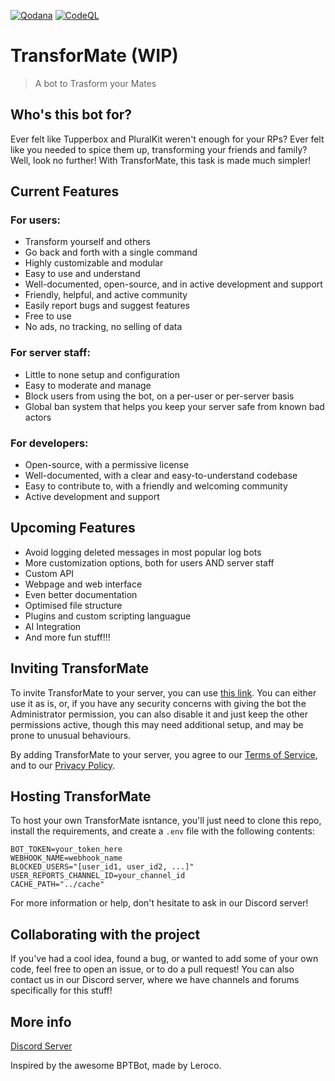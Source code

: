[![Qodana](https://github.com/dorythecat/TransforMate/actions/workflows/code_quality.yml/badge.svg)](https://github.com/dorythecat/TransforMate/actions/workflows/code_quality.yml)
[![CodeQL](https://github.com/dorythecat/TransforMate/actions/workflows/github-code-scanning/codeql/badge.svg)](https://github.com/dorythecat/TransforMate/actions/workflows/github-code-scanning/codeql)

# TransforMate (WIP)
> A bot to Trasform your Mates

## Who's this bot for?
Ever felt like Tupperbox and PluralKit weren't enough for your RPs? Ever felt like you needed to spice them up,
transforming your friends and family? Well, look no further! With TransforMate, this task is made much simpler!

## Current Features
### For users:
- Transform yourself and others
- Go back and forth with a single command
- Highly customizable and modular
- Easy to use and understand
- Well-documented, open-source, and in active development and support
- Friendly, helpful, and active community
- Easily report bugs and suggest features
- Free to use
- No ads, no tracking, no selling of data

### For server staff:
- Little to none setup and configuration
- Easy to moderate and manage
- Block users from using the bot, on a per-user or per-server basis
- Global ban system that helps you keep your server safe from known bad actors

### For developers:
- Open-source, with a permissive license
- Well-documented, with a clear and easy-to-understand codebase
- Easy to contribute to, with a friendly and welcoming community
- Active development and support

## Upcoming Features
- Avoid logging deleted messages in most popular log bots
- More customization options, both for users AND server staff
- Custom API
- Webpage and web interface
- Even better documentation
- Optimised file structure
- Plugins and custom scripting languague
- AI Integration
- And more fun stuff!!!

## Inviting TransforMate
To invite TransforMate to your server, you can use [this link](https://discord.com/oauth2/authorize?client_id=1274436972621987881).
You can either use it as is, or, if you have any security concerns with giving the bot the Administrator permission, you
can also disable it and just keep the other permissions active, though this may need additional setup, and may be prone
to unusual behaviours.

By adding TransforMate to your server, you agree to our [Terms of Service](https://docs.google.com/document/d/1S9yDP6tI2tHs-FhqjGF9AsBZAFnHrYFyxnsIK042fvk),
and to our [Privacy Policy](https://docs.google.com/document/d/18cg4aW2XW6CE21X17SqOCFOie-fmXR6xkjDQ0LcCUqE).

## Hosting TransforMate
To host your own TransforMate isntance, you'll just need to clone this repo, install the requirements,
and create a `.env` file with the following contents:
```
BOT_TOKEN=your_token_here
WEBHOOK_NAME=webhook_name
BLOCKED_USERS="[user_id1, user_id2, ...]"
USER_REPORTS_CHANNEL_ID=your_channel_id
CACHE_PATH="../cache"
```

For more information or help, don't hesitate to ask in our Discord server!

## Collaborating with the project
If you've had a cool idea, found a bug, or wanted to add some of your own code, 
feel free to open an issue, or to do a pull request! You can also contact us in our
Discord server, where we have channels and forums specifically for this stuff!

## More info
[Discord Server](https://discord.gg/uGjWk2SRf6)

Inspired by the awesome BPTBot, made by Leroco.
